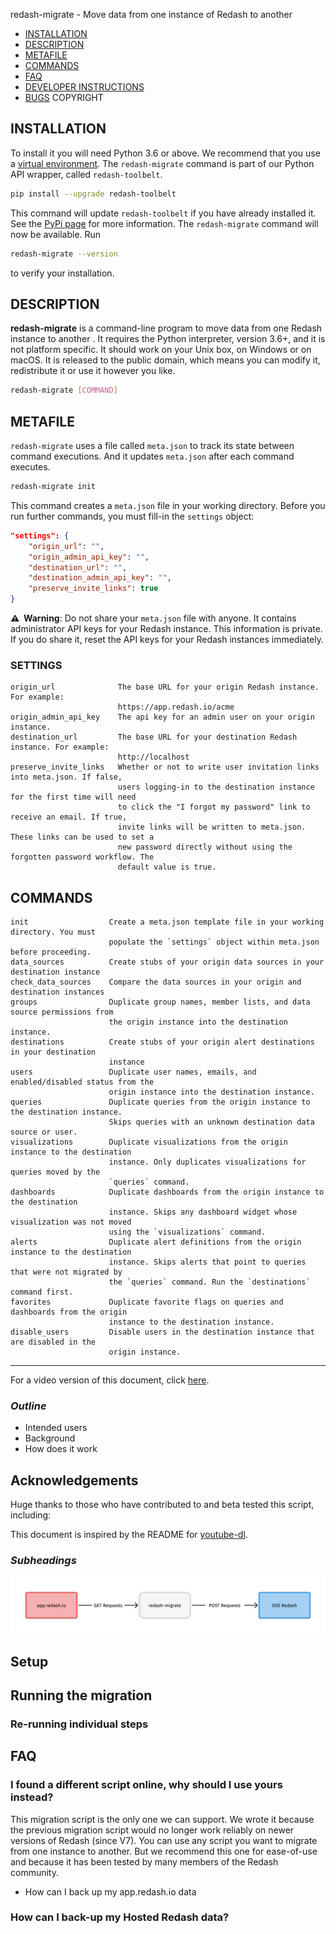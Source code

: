 redash-migrate - Move data from one instance of Redash to another


- [INSTALLATION](#installation)
- [DESCRIPTION](#description)
- [METAFILE](#meta.json)
- [COMMANDS](#commands)
- [FAQ](#faq)
- [DEVELOPER INSTRUCTIONS](#developer-instructions)
- [BUGS](#bugs)
COPYRIGHT

## INSTALLATION

To install it you will need Python 3.6 or above. We recommend that you use a [virtual environment](https://pythonbasics.org/virtualenv/). The `redash-migrate` command is part of our Python API wrapper, called `redash-toolbelt`.

```bash
pip install --upgrade redash-toolbelt
```

This command will update `redash-toolbelt` if you have already installed it. See the [PyPi page](https://pypi.org/project/redash-toolbelt/) for more information. The `redash-migrate` command will now be available. Run

```bash
redash-migrate --version
```

to verify your installation.

## DESCRIPTION

**redash-migrate** is a command-line program to move data from one Redash instance to another . It requires the Python interpreter, version 3.6+, and it is not platform specific. It should work on your Unix box, on Windows or on macOS. It is released to the public domain, which means you can modify it, redistribute it or use it however you like.

```bash
redash-migrate [COMMAND]
```
## METAFILE

`redash-migrate` uses a file called `meta.json` to track its state between command executions. And it updates `meta.json` after each command executes. 

```bash
redash-migrate init
```

This command creates a `meta.json` file in your working directory. Before you run further commands, you must fill-in the `settings` object:

```json
"settings": {
    "origin_url": "",
    "origin_admin_api_key": "",
    "destination_url": "",
    "destination_admin_api_key": "",
    "preserve_invite_links": true
}
```

**⚠️&nbsp;&nbsp;Warning**:  Do not share your `meta.json` file with anyone. It contains administrator API keys for your Redash instance. This information is private. If you do share it, reset the API keys for your Redash instances immediately.


### SETTINGS
```text
origin_url              The base URL for your origin Redash instance. For example:
                        https://app.redash.io/acme
origin_admin_api_key    The api key for an admin user on your origin instance.
destination_url         The base URL for your destination Redash instance. For example:
                        http://localhost
preserve_invite_links   Whether or not to write user invitation links into meta.json. If false,
                        users logging-in to the destination instance for the first time will need
                        to click the "I forgot my password" link to receive an email. If true,
                        invite links will be written to meta.json. These links can be used to set a
                        new password directly without using the forgotten password workflow. The
                        default value is true.
```

## COMMANDS

```text
init                  Create a meta.json template file in your working directory. You must 
                      populate the `settings` object within meta.json before proceeding.
data_sources          Create stubs of your origin data sources in your destination instance
check_data_sources    Compare the data sources in your origin and destination instances
groups                Duplicate group names, member lists, and data source permissions from 
                      the origin instance into the destination instance.
destinations          Create stubs of your origin alert destinations in your destination
                      instance
users                 Duplicate user names, emails, and enabled/disabled status from the
                      origin instance into the destination instance.
queries               Duplicate queries from the origin instance to the destination instance.
                      Skips queries with an unknown destination data source or user.
visualizations        Duplicate visualizations from the origin instance to the destination
                      instance. Only duplicates visualizations for queries moved by the
                      `queries` command.
dashboards            Duplicate dashboards from the origin instance to the destination
                      instance. Skips any dashboard widget whose visualization was not moved
                      using the `visualizations` command.
alerts                Duplicate alert definitions from the origin instance to the destination
                      instance. Skips alerts that point to queries that were not migrated by
                      the `queries` command. Run the `destinations` command first.
favorites             Duplicate favorite flags on queries and dashboards from the origin 
                      instance to the destination instance.
disable_users         Disable users in the destination instance that are disabled in the
                      origin instance.
```


----------------------

For a video version of this document, click [here](#link-to-youtube-video).

### _Outline_
- Intended users
- Background
- How does it work

## Acknowledgements

Huge thanks to those who have contributed to and beta tested this script, including: 

This document is inspired by the README for [youtube-dl](https://github.com/ytdl-org/youtube-dl).

### _Subheadings_


![Migration Data Flow Diagram](redash-migrate-data-flow.png)




## Setup



## Running the migration


### Re-running individual steps


## FAQ

### I found a different script online, why should I use yours instead?

This migration script is the only one we can support. We wrote it because the previous migration script would no longer work reliably on newer versions of Redash (since V7). You can use any script you want to migrate from one instance to another. But we recommend this one for ease-of-use and because it has been tested by many members of the Redash community.
- How can I back up my app.redash.io data


### How can I back-up my Hosted Redash data?

